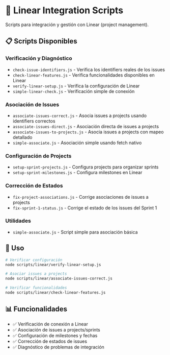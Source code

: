 # 🔗 Linear Integration Scripts

Scripts para integración y gestión con Linear (project management).

## 📋 Scripts Disponibles

### **Verificación y Diagnóstico**
- `check-issue-identifiers.js` - Verifica los identifiers reales de los issues
- `check-linear-features.js` - Verifica funcionalidades disponibles en Linear
- `verify-linear-setup.js` - Verifica la configuración de Linear
- `simple-linear-check.js` - Verificación simple de conexión

### **Asociación de Issues**
- `associate-issues-correct.js` - Asocia issues a projects usando identifiers correctos
- `associate-issues-direct.js` - Asociación directa de issues a projects
- `associate-issues-to-projects.js` - Asocia issues a projects con mapeo detallado
- `simple-associate.js` - Asociación simple usando fetch nativo

### **Configuración de Projects**
- `setup-sprint-projects.js` - Configura projects para organizar sprints
- `setup-sprint-milestones.js` - Configura milestones en Linear

### **Corrección de Estados**
- `fix-project-associations.js` - Corrige asociaciones de issues a projects
- `fix-sprint-1-status.js` - Corrige el estado de los issues del Sprint 1

### **Utilidades**
- `simple-associate.js` - Script simple para asociación básica

## 🚀 Uso

```bash
# Verificar configuración
node scripts/linear/verify-linear-setup.js

# Asociar issues a projects
node scripts/linear/associate-issues-correct.js

# Verificar funcionalidades
node scripts/linear/check-linear-features.js
```

## 📊 Funcionalidades

- ✅ Verificación de conexión a Linear
- ✅ Asociación de issues a projects/sprints
- ✅ Configuración de milestones y fechas
- ✅ Corrección de estados de issues
- ✅ Diagnóstico de problemas de integración
